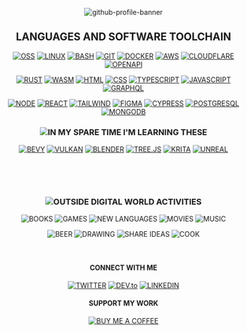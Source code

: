 <div align="center">

![github-profile-banner](https://user-images.githubusercontent.com/66398400/178087487-628293f8-e226-4b49-a188-ad100ae53204.svg)

</div>

<div align="center">

## LANGUAGES AND SOFTWARE TOOLCHAIN

</div>

<div align="center">
  
  [![OSS](https://img.shields.io/badge/OSS-black?style=for-the-badge&logo=Open+Source+Initiative)](https://opensource.org/)
  [![LINUX](https://img.shields.io/badge/LINUX-black?style=for-the-badge&logo=LINUX&logoColor=%23FCC624)](https://www.linux.org/)
  [![BASH](https://img.shields.io/badge/BASH-black?style=for-the-badge&logo=GNU+BASH&logoColor=%234EAA25)](https://www.gnu.org/software/bash/)
  [![GIT](https://img.shields.io/badge/GIT-black?style=for-the-badge&logo=GIT&logoColor=%23F05032)](https://git-scm.com/)
  [![DOCKER](https://img.shields.io/badge/DOCKER-black?style=for-the-badge&logo=DOCKER&logoColor=%232496ED)](https://www.docker.com/)
  [![AWS](https://img.shields.io/badge/AWS-black?style=for-the-badge&logo=AMAZON+AWS&logoColor=%23FF9900)](https://aws.amazon.com/)
  [![CLOUDFLARE](https://img.shields.io/badge/CLOUDFLARE-black?style=for-the-badge&logo=CLOUDFLARE&logoColor=%23F38020)](https://www.cloudflare.com/)
  [![OPENAPI](https://img.shields.io/badge/OPENAPI-000?style=for-the-badge&logo=OpenAPI+Initiative&logoColor=%236BA539)](https://www.openapis.org/)

  [![RUST](https://img.shields.io/badge/RUST-black?style=for-the-badge&logo=Rust&logoColor=orangered)](https://rustlang.org/)
  [![WASM](https://img.shields.io/badge/WASM-black?style=for-the-badge&logo=WEBASSEMBLY&logoColor=%23654FF0)](https://developer.mozilla.org/en-US/docs/WebAssembly)
  [![HTML](https://img.shields.io/badge/HTML-black?style=for-the-badge&logo=HTML5&logoColor=%23E34F26)](https://developer.mozilla.org/en-US/docs/Web/HTML)
  [![CSS](https://img.shields.io/badge/CSS-black?style=for-the-badge&logo=CSS3&logoColor=%231572B6)](https://developer.mozilla.org/en-US/docs/Web/CSS)
  [![TYPESCRIPT](https://img.shields.io/badge/TYPESCRIPT-black?style=for-the-badge&logo=TypeScript&logoColor=%233178C6)](https://www.typescriptlang.org/)
  [![JAVASCRIPT](https://img.shields.io/badge/JAVASCRIPT-black?style=for-the-badge&logo=JAVASCRIPT&logoColor=%23F7DF1E)](https://developer.mozilla.org/en-US/docs/Learn/JavaScript/)
  [![GRAPHQL](https://img.shields.io/badge/GRAPHQL-black?style=for-the-badge&logo=GRAPHQL&logoColor=%23E10098)](https://rustlang.org/)

  [![NODE](https://img.shields.io/badge/NODE-black?style=for-the-badge&logo=NODE.JS&logoColor=%23339933)](https://nodejs.org/en/)
  [![REACT](https://img.shields.io/badge/REACT-black?style=for-the-badge&logo=REACT&logoColor=%2361DAFB)](https://reactjs.org/)
  [![TAILWIND](https://img.shields.io/badge/TAILWIND-black?style=for-the-badge&logo=TAILWIND+CSS&logoColor=%2306B6D4)](https://tailwindcss.com/)
  [![FIGMA](https://img.shields.io/badge/FIGMA-black?style=for-the-badge&logo=FIGMA&logoColor=%23F24E1E)](https://www.figma.com/)
  [![CYPRESS](https://img.shields.io/badge/CYPRESS-black?style=for-the-badge&logo=CYPRESS&logoColor=WHITE)](https://www.cypress.io/)
  [![POSTGRESQL](https://img.shields.io/badge/POSTGRESQL-black?style=for-the-badge&logo=POSTGRESQL&logoColor=%234169E1)](https://www.postgresql.org/)
  [![MONGODB](https://img.shields.io/badge/MONGODB-black?style=for-the-badge&logo=MONGODB&logoColor=%2347A248)](https://cloud.mongodb.com/)

  ### ![IN MY SPARE TIME I'M LEARNING THESE](https://img.shields.io/badge/IN_MY_SPARE_TIME_I'M_LEARNING_THESE-gray?style=for-the-badge)
  
  
  [![BEVY](https://img.shields.io/badge/BEVY-black?style=for-the-badge&logo=FAMPAY&logoColor=gray)](https://bevyengine.org/)
  [![VULKAN](https://img.shields.io/badge/VULKAN-black?style=for-the-badge&logo=VULKAN&logoColor=%23AC162C)](https://www.vulkan.org/)
  [![BLENDER](https://img.shields.io/badge/BLENDER-black?style=for-the-badge&logo=BLENDER&logoColor=%23F5792A)](https://www.blender.org/)
  [![TREE.JS](https://img.shields.io/badge/TREE.JS-black?style=for-the-badge&logo=THREE.JS&logoColor=WHITE)](https://threejs.org/)
  [![KRITA](https://img.shields.io/badge/KRITA-black?style=for-the-badge&logo=KRITA&logoColor=%233BABFF)](https://krita.org/en/)
  [![UNREAL](https://img.shields.io/badge/UNREAL-black?style=for-the-badge&logo=UNREAL+ENGINE&logoColor=WHITE)](https://www.unrealengine.com/)
    
</div>

<br>
<br>
<br>

<div align="center">

  ### ![OUTSIDE DIGITAL WORLD ACTIVITIES](https://img.shields.io/badge/OUTSIDE_DIGITAL_WORLD_ACTIVITIES-forestgreen?style=for-the-badge)

  ![BOOKS](https://img.shields.io/badge/BOOKS-black?style=for-the-badge&logo=bookstack&logoColor=gray)
  ![GAMES](https://img.shields.io/badge/GAMES-black?style=for-the-badge&logo=Nintendo+Switch&logoColor=%23FF0000)
  ![NEW LANGUAGES](https://img.shields.io/badge/NEW_LANGUAGES-black?style=for-the-badge&logo=MICROSOFT+TRANSLATOR&logoColor=white)
  ![MOVIES](https://img.shields.io/badge/MOVIES-black?style=for-the-badge&logo=IMDB&logoColor=%23F5C518)
  ![MUSIC](https://img.shields.io/badge/MUSIC-black?style=for-the-badge&logo=SPOTIFY&logoColor=%231DB954)

  ![BEER](https://img.shields.io/badge/BEER-black?style=for-the-badge&logo=HOMEBREW&logoColor=YELLOW)
  ![DRAWING](https://img.shields.io/badge/DRAWING-black?style=for-the-badge&logo=LIVEJOURNAL&logoColor=%2300B0EA)
  ![SHARE IDEAS](https://img.shields.io/badge/SHARE_IDEAS-black?style=for-the-badge&logo=JABBER&logoColor=yellow)
  ![COOK](https://img.shields.io/badge/COOK-black?style=for-the-badge&logo=JUST+EAT&logoColor=green)

  <br>
  
  #### CONNECT WITH ME

  [![TWITTER](https://img.shields.io/badge/TWITTER-1DA1F2?style=for-the-badge&logo=twitter&logoColor=white)](https://twitter.com/amindWalker)
  [![DEV.to](https://img.shields.io/badge/DEV.to-black?style=for-the-badge&logo=dev.to)](https://dev.to/amindWalker)
  [![LINKEDIN](https://img.shields.io/badge/LINKEDIN-0A66C2?style=for-the-badge&logo=linkedin)](https://br.linkedin.com/in/breno-rocha-dev)

</div>

<div align="center">

  #### SUPPORT MY WORK
  [![BUY ME A COFFEE](https://img.shields.io/static/v1?label=&message=BUY+ME+A+COFFEE&color=%23FFDD00&style=for-the-badge&logo=buy+me+a+coffee&logoColor=%23000)](https://www.buymeacoffee.com/brenorochadev)

</div>
